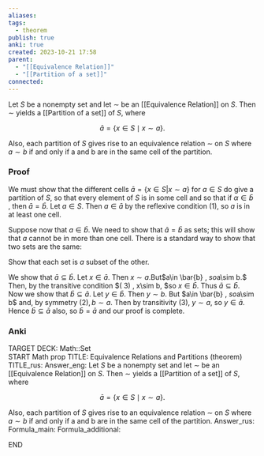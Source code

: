 ```yaml
---
aliases: 
tags:
  - theorem
publish: true
anki: true
created: 2023-10-21 17:58
parent:
  - "[[Equivalence Relation]]"
  - "[[Partition of a set]]"
connected:
---
```


Let $S$ be a  nonempty set and let $∼$ be an [[Equivalence Relation]]  on $S$. Then $∼$ yields a  [[Partition of a set]] of $S$, where

$$
\bar{a}=\{x\in S\mid x\sim a\}.
$$

Also, each partition of $S$ gives rise to an equivalence relation $∼$ on $S$ where $a ∼ b$ if and only if a and b are in the same cell of the partition.

### Proof
We must show that the different cells $\bar{a} = \{ x\in S|x\sim a\}$ for $a\in S$ do give a partition of $S$, so that every element of $S$ is in some cell and so that if $\alpha\in \bar{b}$ , then $\bar{a} = \bar{b}$. Let $a\in S.$ Then $a\in\bar{a}$ by the reflexive condition (1), so $a$ is in at least one cell.

Suppose now that $a\in\bar{b}.$ We need to show that $\bar{a}=\bar{b}$ as sets; this will show that $a$ cannot be in more than one cell. There is a standard way to show that two sets are the same:

Show that each set is $a$ subset of the other.

We show that $\bar{a}\subseteq\bar{b}$. Let $x\in\bar{a}.$ Then $x\sim a.$But$a\in \bar{b} , $so$a\sim b.$ Then, by the transitive condition $( 3) , x\sim b, $so $x\in \bar{b} .$ Thus $\bar{a}\subseteq\bar{b}.$ Now we show that $\bar{b}\subseteq\bar{a}.$ Let $y\in\bar{b}.$ Then $y\sim b$. But $a\in \bar{b} , $so$a\sim b$ and, by symmetry $(2),b\sim a.$ Then by transitivity (3), $y\sim a$, so $y\in\bar{a}$. Hence $\bar{b}\subseteq\bar{a}$ also, so $\bar{b}=\bar{a}$ and our proof is complete.

### Anki
TARGET DECK: Math::Set  
START
Math prop
TITLE: Equivalence Relations and Partitions (theorem)
TITLE_rus: 
Answer_eng: Let $S$ be a  nonempty set and let $∼$ be an [[Equivalence Relation]]  on $S$. Then $∼$ yields a  [[Partition of a set]] of $S$, where

$$
\bar{a}=\{x\in S\mid x\sim a\}.
$$

Also, each partition of $S$ gives rise to an equivalence relation $∼$ on $S$ where $a ∼ b$ if and only if a and b are in the same cell of the partition.
Answer_rus: 
Formula_main: 
Formula_additional:
<!--ID: 1697900657287-->
END









